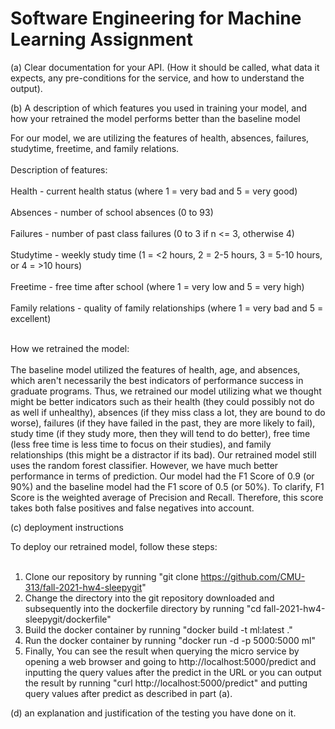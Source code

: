 # Software Engineering for Machine Learning Assignment

(a) Clear documentation for your API. (How it should be called, what data it expects, any pre-conditions for the service, and how to understand the output).

(b) A description of which features you used in training your model, and how your retrained the model performs better than the baseline model

For our model, we are utilizing the features of health, absences, failures, studytime, freetime, and family relations. 
<br></br>
Description of features:
<br></br>
Health - current health status (where 1 = very bad and 5 = very good)
<br></br>
Absences - number of school absences (0 to 93)
<br></br>
Failures - number of past class failures (0 to 3 if n <= 3, otherwise 4)
<br></br>
Studytime - weekly study time (1 = <2 hours, 2 = 2-5 hours, 3 = 5-10 hours, or 4 = >10 hours)
<br></br>
Freetime - free time after school (where 1 = very low and 5 = very high)
<br></br>
Family relations - quality of family relationships (where 1 = very bad and 5 = excellent)
<br></br>

How we retrained the model:
<br></br>
The baseline model utilized the features of health, age, and absences, which aren't necessarily the best indicators of performance success in graduate programs. Thus, we retrained our model utilizing what we thought might be better indicators such as their health (they could possibly not do as well if unhealthy), absences (if they miss class a lot, they are bound to do worse), failures (if they have failed in the past, they are more likely to fail), study time (if they study more, then they will tend to do better), free time (less free time is less time to focus on their studies), and family relationships (this might be a distractor if its bad). Our retrained model still uses the random forest classifier. However, we have much better performance in terms of prediction. Our model had the F1 Score of 0.9 (or 90%) and the baseline model had the F1 score of 0.5 (or 50%). To clarify, F1 Score is the weighted average of Precision and Recall. Therefore, this score takes both false positives and false negatives into account.

(c) deployment instructions

To deploy our retrained model, follow these steps:
<br></br>
1. Clone our repository by running "git clone https://github.com/CMU-313/fall-2021-hw4-sleepygit"
2. Change the directory into the git repository downloaded and subsequently into the dockerfile directory by running "cd fall-2021-hw4-sleepygit/dockerfile"
3. Build the docker container by running "docker build -t ml:latest ."
4. Run the docker container by running "docker run -d -p 5000:5000 ml"
5. Finally, You can see the result when querying the micro service by opening a web browser and going to http://localhost:5000/predict and inputting the query values after the predict in the URL or you can output the result by running "curl http://localhost:5000/predict" and putting query values after predict as described in part (a). 

(d) an explanation and justification of the testing you have done on it.
